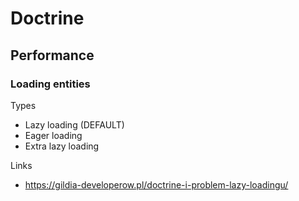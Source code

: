 # Doctrine

## Performance

### Loading entities

Types
- Lazy loading (DEFAULT)
- Eager loading
- Extra lazy loading

Links
- https://gildia-developerow.pl/doctrine-i-problem-lazy-loadingu/